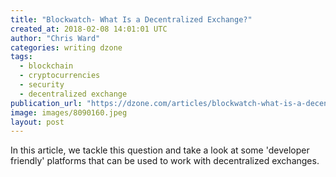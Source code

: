 ```yaml
---
title: "Blockwatch- What Is a Decentralized Exchange?"
created_at: 2018-02-08 14:01:01 UTC
author: "Chris Ward"
categories: writing dzone
tags:
  - blockchain
  - cryptocurrencies
  - security
  - decentralized exchange
publication_url: "https://dzone.com/articles/blockwatch-what-is-a-decentralized-exchange"
image: images/8090160.jpeg
layout: post
---
```

In this article, we tackle this question and take a look at some 'developer friendly' platforms that can be used to work with decentralized exchanges.

